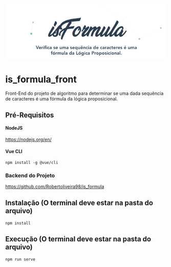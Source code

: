 <p align="center">
  <img src="public/logo_github.jpg?raw=true">
</p>

# is_formula_front
Front-End do projeto de algoritmo para determinar se uma dada sequência de caracteres é uma fórmula da lógica proposicional.

## Pré-Requisitos

#### NodeJS
https://nodejs.org/en/

#### Vue CLI
```
npm install -g @vue/cli
```

### Backend do Projeto
https://github.com/Robertoliveira98/is_formula

## Instalação (O terminal deve estar na pasta do arquivo)
```
npm install
```

## Execução (O terminal deve estar na pasta do arquivo)
```
npm run serve
```
